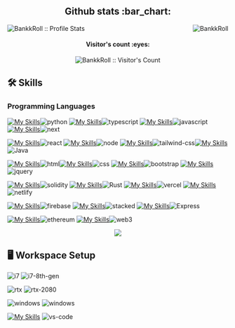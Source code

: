 <h2 align="center">Github stats :bar_chart:</h2>

<p align="left"><img src="https://github-readme-stats.vercel.app/api/top-langs?username=BankkRoll&show_icons=true&locale=en&theme=chartreuse-dark" alt="BankkRoll" align="right"><img src="https://github-readme-stats.vercel.app/api?username=BankkRoll&show_icons=true&theme=chartreuse-dark" alt="BankkRoll :: Profile Stats" /></p>

<h4 align="center">Visitor's count :eyes:</h4>
<p align="center"><img src="https://profile-counter.glitch.me/{BankkRoll}/count.svg" alt="BankkRoll :: Visitor's Count" /></p>


## 🛠️ Skills


### Programming Languages

[![My Skills](https://skillicons.dev/icons?i=python)](https://skillicons.dev)![python](https://img.shields.io/badge/Python-3776AB?style=for-the-badge&logo=python&logoColor=white)    [![My Skills](https://skillicons.dev/icons?i=typescript)](https://skillicons.dev)![typescript](https://img.shields.io/badge/TypeScript-3178C6?style=for-the-badge&logo=typescript&logoColor=white)    [![My Skills](https://skillicons.dev/icons?i=javascript)](https://skillicons.dev)![javascript](https://img.shields.io/badge/JavaScript-323330?style=for-the-badge&logo=javascript&logoColor=F7DF1E)    [![My Skills](https://skillicons.dev/icons?i=next)](https://skillicons.dev)![next](https://img.shields.io/badge/Next-000000?style=for-the-badge&logo=nextdotjs&logoColor=FFFFFF)

[![My Skills](https://skillicons.dev/icons?i=react)](https://skillicons.dev)![react](https://img.shields.io/badge/React-20232A?style=for-the-badge&logo=react&logoColor=61DAFB)    [![My Skills](https://skillicons.dev/icons?i=nodejs)](https://skillicons.dev)![node](https://img.shields.io/badge/Node.js-3776AB?style=for-the-badge&logo=python&logoColor=white)    [![My Skills](https://skillicons.dev/icons?i=tailwind)](https://skillicons.dev)![tailwind-css](https://img.shields.io/badge/tailwind_css-06B6D4?style=for-the-badge&logo=tailwind-css&logoColor=white)[![My Skills](https://skillicons.dev/icons?i=java)](https://skillicons.dev)![Java](https://img.shields.io/badge/Java-ED8B00?style=for-the-badge&logo=java&logoColor=white)

[![My Skills](https://skillicons.dev/icons?i=html)](https://skillicons.dev)![html](https://img.shields.io/badge/HTML5-E34F26?style=for-the-badge&logo=html5&logoColor=white)[![My Skills](https://skillicons.dev/icons?i=css)](https://skillicons.dev)![css](https://img.shields.io/badge/CSS3-1572B6?style=for-the-badge&logo=css3&logoColor=white)    [![My Skills](https://skillicons.dev/icons?i=bootstrap)](https://skillicons.dev)![bootstrap](https://img.shields.io/badge/Bootstrap-563D7C?style=for-the-badge&logo=bootstrap&logoColor=white)    [![My Skills](https://skillicons.dev/icons?i=jquery)](https://skillicons.dev)![jquery](https://img.shields.io/badge/jQuery-0769AD?style=for-the-badge&logo=jquery&logoColor=white)

[![My Skills](https://skillicons.dev/icons?i=solidity)](https://skillicons.dev)![solidity](https://img.shields.io/badge/Solidity-363636?style=for-the-badge&logo=solidity&logoColor=white)    [![My Skills](https://skillicons.dev/icons?i=rust)](https://skillicons.dev)![Rust](https://img.shields.io/badge/Rust-000000?style=for-the-badge&logo=rust&logoColor=white)    [![My Skills](https://skillicons.dev/icons?i=vercel)](https://skillicons.dev)![vercel](https://img.shields.io/badge/Vercel-000000?style=for-the-badge&logo=Vercel&logoColor=white)    [![My Skills](https://skillicons.dev/icons?i=netlify)](https://skillicons.dev)![netlify](https://img.shields.io/badge/Netlify-00C7B7?style=for-the-badge&logo=netlify&logoColor=white)      

[![My Skills](https://skillicons.dev/icons?i=firebase)](https://skillicons.dev)![firebase](https://img.shields.io/badge/Firebase-ffaa00?style=for-the-badge&logo=Firebase&logoColor=white)      [![My Skills](https://skillicons.dev/icons?i=stackoverflow)](https://skillicons.dev)![stacked](https://img.shields.io/badge/-CTRL%2BC%20%26%20CTRL%2BV-orange?style=for-the-badge&logo=appveyor)    [![My Skills](https://skillicons.dev/icons?i=express)](https://skillicons.dev)![Express](https://img.shields.io/badge/Express.js-404D59?style=for-the-badge)       

[![My Skills](https://skillicons.dev/icons?i=ethereum)](https://skillicons.dev)![ethereum](https://img.shields.io/badge/Ethereum-3C3C3D?style=for-the-badge&logo=ethereum&logoColor=white)    [![My Skills](https://skillicons.dev/icons?i=web3)](https://skillicons.dev)![web3](https://img.shields.io/badge/Web_3-F16822?style=for-the-badge&logo=web3.js&logoColor=white) 
<p align="center">
  <a href="https://skillicons.dev">
    <img src="https://skillicons.dev/icons?i=discord,twitter," />
  </a>
</p>

## 🖥️ Workspace Setup

![i7](https://i.ibb.co/5TrdbWC/imageedit-14-2619558547.png)
![i7-8th-gen](https://img.shields.io/badge/Intel-Core_i7_8th-0071C5?style=for-the-badge&logo=intel&logoColor=white)

![rtx](https://i.ibb.co/1GC0VqC/imageedit-19-8970180062.gif)
![rtx-2080](https://img.shields.io/badge/NVIDIA-RTX_2080-76B900?style=for-the-badge&logo=nvidia&logoColor=white)

![windows](https://i.ibb.co/hBgDy3Q/imageedit-7-3135521893.png)
![windows](https://img.shields.io/badge/Windows_11-0078D6?style=for-the-badge&logo=windows&logoColor=white)

[![My Skills](https://skillicons.dev/icons?i=vscode)](https://skillicons.dev)
![vs-code](https://img.shields.io/badge/VS_Code-007ACC?style=for-the-badge&logo=Visual-Studio-Code&logoColor=white)
